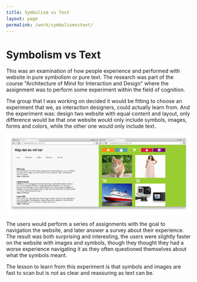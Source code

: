 ```yaml
---
title: Symbolism vs Text
layout: page
permalink: /work/symbolismvstext/
---
```


# Symbolism vs Text

<span class="preamble">
This was an examination of how people experience and performed with website in pure symbolism or pure text. The research was part of the course "Architecture of Mind for Interaction and Design" where the assignment was to perform some experiment within the field of cognition.
</span>

The group that I was working on decided it would be fitting to choose an experiment that we, as interaction designers, could actually learn from. And the experiment was: design two website with equal content and layout, only difference would be that one website would only include symbols, images, forms and colors, while the other one would only include text.

![Symbolsim vs Text Comparison](/assets/images/symbolismvstext-comparison.png)

The users would perform a series of assignments with the goal to navigation the website, and later answer a survey about their experience. The result was both surprising and interesting, the users were slightly faster on the website with images and symbols, though they thought they had a worse experience navigating it as they often questioned themselves about what the symbols meant.

The lesson to learn from this experiment is that symbols and images are fast to scan but is not as clear and reassuring as text can be.
